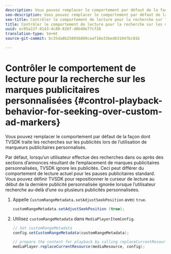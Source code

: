 ```yaml
---
description: Vous pouvez remplacer le comportement par défaut de la façon dont TVSDK traite les recherches sur les publicités lors de l’utilisation de marqueurs publicitaires personnalisés.
seo-description: Vous pouvez remplacer le comportement par défaut de la façon dont TVSDK traite les recherches sur les publicités lors de l’utilisation de marqueurs publicitaires personnalisés.
seo-title: Contrôler le comportement de lecture pour la recherche sur les marques publicitaires personnalisées
title: Contrôler le comportement de lecture pour la recherche sur les marques publicitaires personnalisées
uuid: ec95a22f-0143-4c80-826f-d6b40e77cf26
translation-type: tm+mt
source-git-commit: bc35da8b258056809ceaf18e33bed631047bc81b

---
```



# Contrôler le comportement de lecture pour la recherche sur les marques publicitaires personnalisées {#control-playback-behavior-for-seeking-over-custom-ad-markers}

Vous pouvez remplacer le comportement par défaut de la façon dont TVSDK traite les recherches sur les publicités lors de l’utilisation de marqueurs publicitaires personnalisés.

Par défaut, lorsqu’un utilisateur effectue des recherches dans ou après des sections d’annonces résultant de l’emplacement de marques publicitaires personnalisées, TVSDK ignore les publicités. Ceci peut différer du comportement de lecture actuel pour les pauses publicitaires standard. Vous pouvez définir TVSDK pour repositionner le curseur de lecture au début de la dernière publicité personnalisée ignorée lorsque l’utilisateur recherche au-delà d’une ou plusieurs publicités personnalisées.

1. Appelle `CustomRangeMetadata.setAdjustSeekPosition` avec `true`.

   ```java
   customRangeMetadata.setAdjustSeekPosition (true);
   ```

1. Utilisez `customRangeMetadata` dans `MediaPlayerItemConfig`.

   ```java
   // Set customRangeMetadata 
   config.setCustomRangeMetadata(customRangeMetadata); 
   
   // prepare the content for playback by calling replaceCurrentResource 
   mediaPlayer.replaceCurrentResource(mediaResource, config); 
   ```

